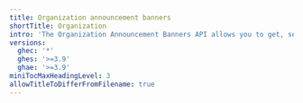 ```yaml
---
title: Organization announcement banners
shortTitle: Organization
intro: 'The Organization Announcement Banners API allows you to get, set, and remove the announcement banner for your organization.'
versions:
  ghec: '*'
  ghes: '>=3.9'
  ghae: '>=3.9'
miniTocMaxHeadingLevel: 3
allowTitleToDifferFromFilename: true
---
```

